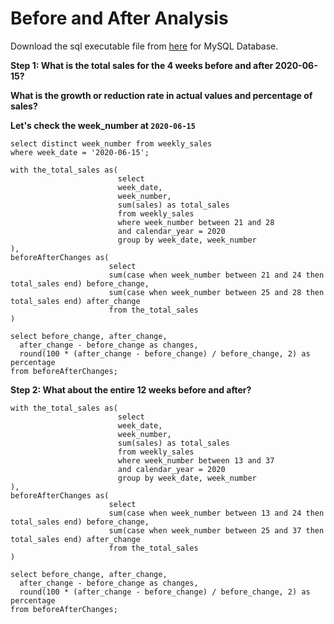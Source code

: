 # Before and After Analysis

Download the sql executable file from [here](https://github.com/guri634/Data-Mart-Case-Study/blob/main/4_before_and_after_analysis.sql) for MySQL Database.

**Step 1: What is the total sales for the 4 weeks before and after 2020-06-15?**

**What is the growth or reduction rate in actual values and percentage of sales?**

**Let's check the week_number at `2020-06-15`**
```
select distinct week_number from weekly_sales
where week_date = '2020-06-15';
```

```
with the_total_sales as(
                        select 
                        week_date, 
                        week_number, 
                        sum(sales) as total_sales
                        from weekly_sales
                        where week_number between 21 and 28
                        and calendar_year = 2020
                        group by week_date, week_number
),
beforeAfterChanges as(
                      select 
                      sum(case when week_number between 21 and 24 then total_sales end) before_change,
                      sum(case when week_number between 25 and 28 then total_sales end) after_change
                      from the_total_sales
)

select before_change, after_change, 
  after_change - before_change as changes, 
  round(100 * (after_change - before_change) / before_change, 2) as percentage
from beforeAfterChanges;
```

**Step 2: What about the entire 12 weeks before and after?**
```
with the_total_sales as(
                        select 
                        week_date, 
                        week_number, 
                        sum(sales) as total_sales
                        from weekly_sales
                        where week_number between 13 and 37
                        and calendar_year = 2020
                        group by week_date, week_number
),
beforeAfterChanges as(
                      select 
                      sum(case when week_number between 13 and 24 then total_sales end) before_change,
                      sum(case when week_number between 25 and 37 then total_sales end) after_change
                      from the_total_sales
)

select before_change, after_change, 
  after_change - before_change as changes, 
  round(100 * (after_change - before_change) / before_change, 2) as percentage
from beforeAfterChanges;
```
